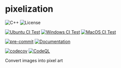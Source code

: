 # pixelization

![C++](https://img.shields.io/badge/C%2B%2B-11%2F14%2F17%2F20%2F23-blue)
![License](https://camo.githubusercontent.com/890acbdcb87868b382af9a4b1fac507b9659d9bf/68747470733a2f2f696d672e736869656c64732e696f2f62616467652f6c6963656e73652d4d49542d626c75652e737667)

[![Ubuntu CI Test](https://github.com/lukki15/pixelization/actions/workflows/ubuntu.yml/badge.svg)](https://github.com/lukki15/pixelization/actions/workflows/ubuntu.yml)
[![Windows CI Test](https://github.com/lukki15/pixelization/actions/workflows/windows.yml/badge.svg)](https://github.com/lukki15/pixelization/actions/workflows/windows.yml)
[![MacOS CI Test](https://github.com/lukki15/pixelization/actions/workflows/macos.yml/badge.svg)](https://github.com/lukki15/pixelization/actions/workflows/macos.yml)

[![pre-commit](https://github.com/lukki15/pixelization/actions/workflows/pre-commit.yml/badge.svg)](https://github.com/lukki15/pixelization/actions/workflows/pre-commit.yml)
[![Documentation](https://github.com/lukki15/pixelization/actions/workflows/documentation.yml/badge.svg)](https://github.com/lukki15/pixelization/actions/workflows/documentation.yml)


[![codecov](https://codecov.io/gh/lukki15/pixelization/graph/badge.svg?token=3HLOXGNKR2)](https://codecov.io/gh/lukki15/pixelization)
[![CodeQL](https://github.com/lukki15/pixelization/actions/workflows/codeql.yml/badge.svg)](https://github.com/lukki15/pixelization/actions/workflows/codeql.yml)

Convert images into pixel art
